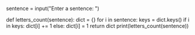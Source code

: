 sentence = input("Enter a sentence: ")

def letters_count(sentence):
    dict = {}
    for i in sentence:
        keys = dict.keys()
        if i in keys:
            dict[i] += 1
        else:
            dict[i] = 1
    return dict
print(letters_count(sentence))
